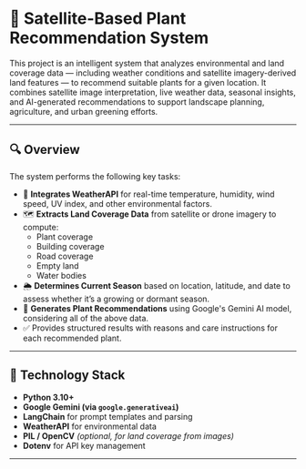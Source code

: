 # 🌱 Satellite-Based Plant Recommendation System

This project is an intelligent system that analyzes environmental and land coverage data — including weather conditions and satellite imagery-derived land features — to recommend suitable plants for a given location. It combines satellite image interpretation, live weather data, seasonal insights, and AI-generated recommendations to support landscape planning, agriculture, and urban greening efforts.

---

## 🔍 Overview

The system performs the following key tasks:

- 📡 **Integrates WeatherAPI** for real-time temperature, humidity, wind speed, UV index, and other environmental factors.
- 🗺️ **Extracts Land Coverage Data** from satellite or drone imagery to compute:
  - Plant coverage
  - Building coverage
  - Road coverage
  - Empty land
  - Water bodies
- 🌦️ **Determines Current Season** based on location, latitude, and date to assess whether it’s a growing or dormant season.
- 🤖 **Generates Plant Recommendations** using Google's Gemini AI model, considering all of the above data.
- ✅ Provides structured results with reasons and care instructions for each recommended plant.

---

## 🧠 Technology Stack

- **Python 3.10+**
- **Google Gemini (via `google.generativeai`)**
- **LangChain** for prompt templates and parsing
- **WeatherAPI** for environmental data
- **PIL / OpenCV** *(optional, for land coverage from images)*
- **Dotenv** for API key management

---